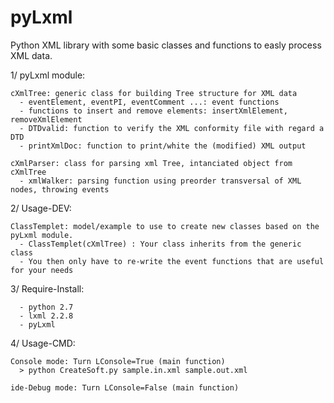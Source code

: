 pyLxml
======

Python XML library with some basic classes and functions to easly process XML data.

1/ pyLxml module:
    
    cXmlTree: generic class for building Tree structure for XML data
      - eventElement, eventPI, eventComment ...: event functions
      - functions to insert and remove elements: insertXmlElement, removeXmlElement
      - DTDvalid: function to verify the XML conformity file with regard a DTD
      - printXmlDoc: function to print/white the (modified) XML output
    
    cXmlParser: class for parsing xml Tree, intanciated object from cXmlTree
      - xmlWalker: parsing function using preorder transversal of XML nodes, throwing events
    
2/ Usage-DEV:

    ClassTemplet: model/example to use to create new classes based on the pyLxml module.
      - ClassTemplet(cXmlTree) : Your class inherits from the generic class
      - You then only have to re-write the event functions that are useful for your needs
      
3/ Require-Install:

      - python 2.7
      - lxml 2.2.8
      - pyLxml

4/ Usage-CMD:

    Console mode: Turn LConsole=True (main function) 
      > python CreateSoft.py sample.in.xml sample.out.xml
      
    ide-Debug mode: Turn LConsole=False (main function) 
    
